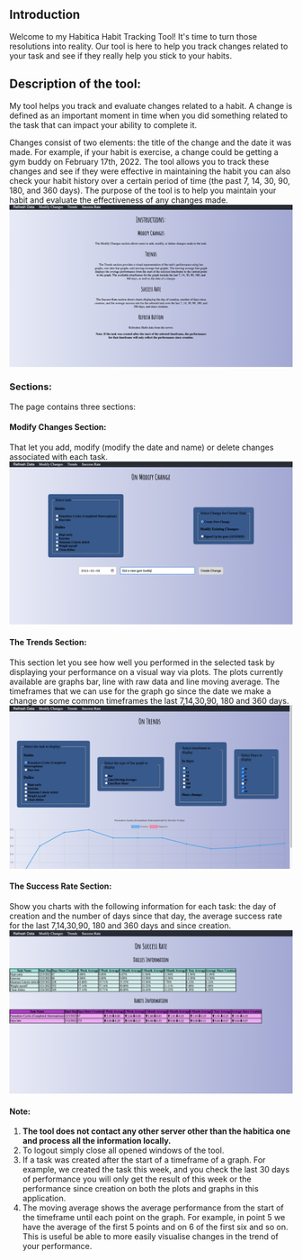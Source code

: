 ## Introduction 
Welcome to my Habitica Habit Tracking Tool! It's time to turn those resolutions into reality. Our tool is here to help you track changes related to your task and see if they really help you stick to your habits.
## Description of the tool:
My tool helps you track and evaluate changes related to a habit. A change is defined as an important moment in time when you did something related to the task that can impact your ability to complete it. 

Changes consist of two elements: the title of the change and the date it was made. For example, if your habit is exercise, a change could be getting a gym buddy on February 17th, 2022. The tool allows you to track these changes and see if they were effective in maintaining the habit you can also check your habit history over a certain period of time (the past 7, 14, 30, 90, 180, and 360 days). The purpose of the tool is to help you maintain your habit and evaluate the effectiveness of any changes made.
![img.png](Instructions.png)
### Sections:
The page contains three sections:
#### Modify Changes Section:
That let you add, modify (modify the date and name) or delete changes associated with each task.
![img_1.png](ModifyChange.png)
#### The Trends Section: 
This section let you see how well you performed in the selected task by displaying your performance on a visual way via plots. The plots currently available are graphs bar, line with raw data and line moving average. The timeframes that we can use for the graph go since the date we make a change or some common timeframes the last 7,14,30,90, 180 and 360 days.
![img_4.png](Trends.png)
#### The Success Rate Section: 
Show you charts with the following information for each task: the day of creation and the number of days since that day, the average success rate for the last 7,14,30,90, 180 and 360 days and since creation.
![img_5.png](SuccessRate.png)
#### Note:
1) **The tool does not contact any other server other than the habitica one and process all the information locally.**
2) To logout simply close all opened windows of the tool.
3) If a task was created after the start of a timeframe of a graph. For example, we created the task this week, and you check the last 30 days of performance you will only get the result of this week or the performance since creation on both the plots and graphs in this application.
4) The moving average shows the average performance from the start of the timeframe until each point on the graph. For example, in point 5 we have the average of the first 5 points and on 6 of the first six and so on. This is useful be able to more easily visualise changes in the trend of your performance.